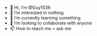 - 👋 Hi, I’m @Guy1536
- 👀 I’m interested in nothing
- 🌱 I’m currently learning something
- 💞️ I’m looking to collaborate with anyone
- 📫 How to reach me = ask me 

<!---
Guy1536/Guy1536 is a ✨ special ✨ repository because its `README.md` (this file) appears on your GitHub profile.
You can click the Preview link to take a look at your changes.
--->
